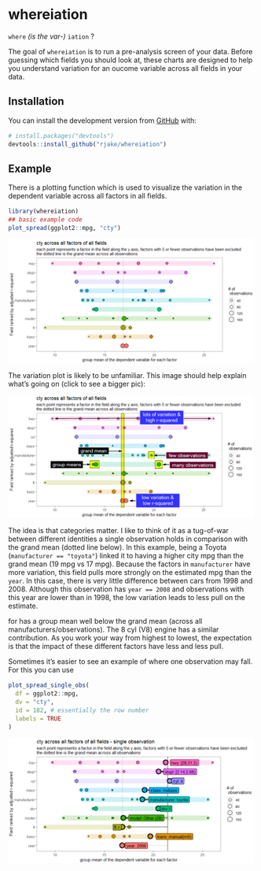
<!-- README.md is generated from README.Rmd. Please edit that file -->

# whereiation

<!-- badges: start -->

<!-- badges: end -->

`where` *(is the var-)* `iation` ?

The goal of `whereiation` is to run a pre-analysis screen of your data.
Before guessing which fields you should look at, these charts are
designed to help you understand variation for an oucome variable across
all fields in your data.

## Installation

You can install the development version from
[GitHub](https://github.com/) with:

``` r
# install.packages("devtools")
devtools::install_github("rjake/whereiation")
```

## Example

There is a plotting function which is used to visualize the variation in
the dependent variable across all factors in all fields.

``` r
library(whereiation)
## basic example code
plot_spread(ggplot2::mpg, "cty")
```

<img src="man/figures/mpg_variation_plot.png" alt="mpg_variation_plot" width="500"/>

The variation plot is likely to be unfamiliar. This image should help
explain what’s going on (click to see a bigger pic):

<img src="man/figures/mpg_variation_plot_reading.png" alt="mpg_variation_plot_reading" width="500"/>

The idea is that categories matter. I like to think of it as a
tug-of-war between different identities a single observation holds in
comparison with the grand mean (dotted line below). In this example,
being a Toyota (`manufacturer == "toyota"`) linked it to having a higher
city mpg than the grand mean (19 mpg vs 17 mpg). Because the factors in
`manufacturer` have more variation, this field pulls more strongly on
the estimated mpg than the `year`. In this case, there is very little
difference between cars from 1998 and 2008. Although this observation
has `year == 2008` and observations with this year are lower than in
1998, the low variation leads to less pull on the estimate.

for has a group mean well below the grand mean (across all
manufacturers/observations). The 8 cyl (V8) engine has a similar
contribution. As you work your way from highest to lowest, the
expectation is that the impact of these different factors have less and
less pull.

Sometimes it’s easier to see an example of where one observation may
fall. For this you can use

``` r
plot_spread_single_obs(
  df = ggplot2::mpg, 
  dv = "cty", 
  id = 182, # essentially the row number
  labels = TRUE
)
```

<img src="man/figures/mpg_variation_plot_single_obs.png" alt="mpg_variation_plot_single_obs" width="500"/>
